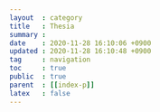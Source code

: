```yaml
---
layout  : category
title   : Thesia
summary : 
date    : 2020-11-28 16:10:06 +0900
updated : 2020-11-28 16:10:48 +0900
tag     : navigation
toc     : true
public  : true
parent  : [[index-p]]
latex   : false
---
```

